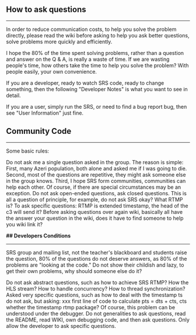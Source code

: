## **How to ask questions**
***


In order to reduce communication costs, to help you solve the problem directly, please read the wiki before asking to help you ask better questions, solve problems more quickly and efficiently.

I hope the 80% of the time spent solving problems, rather than a question and answer on the Q & A, is really a waste of time. If we are wasting people's time, how others take the time to help you solve the problem? With people easily, your own convenience.

If you are a developer, ready to watch SRS code, ready to change something, then the following "Developer Notes" is what you want to see in detail.

If you are a user, simply run the SRS, or need to find a bug report bug, then see "User Information" just fine.


## **Community Code**
***


Some basic rules:

Do not ask me a single question asked in the group. The reason is simple: First, many Azeri population, both alone and asked me if I was going to die. Second, most of the questions are repetitive, they might ask someone else in the group knows. Third, I hope SRS form communities, communities can help each other. Of course, if there are special circumstances may be an exception.
Do not ask open-ended questions, ask closed questions. This is all a question of principle, for example, do not ask SRS okay? What RTMP is? To ask specific questions: RTMP is extended timestamp, the head of the c3 will send it?
Before asking questions over again wiki, basically all have the answer your question in the wiki, does it have to find someone to help you wiki link it?


**## Developers Conditions**
***

SRS group and mailing list, not the teacher's blackboard and students raise the question, 80% of the questions do not deserve answers, as 80% of the problems are "looking at the code." Do not show their childish and lazy, to get their own problems, why should someone else do it?

Do not ask abstract questions, such as how to achieve SRS RTMP? How the HLS stream? How to handle concurrency? How to thread synchronization?
Asked very specific questions, such as how to deal with the timestamp ts do not ask, but asking: xxx first line of code to calculate pts = dts + cts, cts whether the timestamp rtmp package? Of course, this problem can be understood under the debugger.
Do not generalities to ask questions, read the README, read WIKI, own debugging code, and then ask questions. Only allow the developer to ask specific questions.